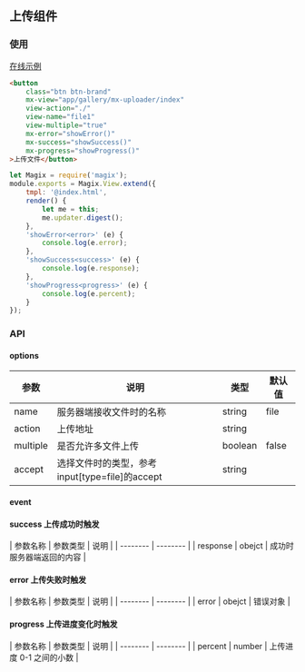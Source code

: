 ## 上传组件

### 使用

<a href="https://magix-components.github.io/magix-components/#!/mx-uploader/index" target="_blank">在线示例</a>
```html
<button
    class="btn btn-brand"
    mx-view="app/gallery/mx-uploader/index"
    view-action="./"
    view-name="file1"
    view-multiple="true"
    mx-error="showError()"
    mx-success="showSuccess()"
    mx-progress="showProgress()"
>上传文件</button>
```

```js
let Magix = require('magix');
module.exports = Magix.View.extend({
    tmpl: '@index.html',
    render() {
        let me = this;
        me.updater.digest();
    },
    'showError<error>' (e) {
        console.log(e.error);
    },
    'showSuccess<success>' (e) {
        console.log(e.response);
    },
    'showProgress<progress>' (e) {
        console.log(e.percent);
    }
});
```

### API

#### options
| 参数 | 说明 | 类型 | 默认值 |
| -------- | -------- | -------- | -------- |
| name    | 服务器端接收文件时的名称 | string | file |
| action     | 上传地址 | string |  |
| multiple     | 是否允许多文件上传 | boolean | false |
| accept | 选择文件时的类型，参考input[type=file]的accept | string | &nbsp; |



#### event
#### success 上传成功时触发

| 参数名称 | 参数类型 | 说明 |
| -------- | -------- |
| response | obejct | 成功时服务器端返回的内容 |


#### error 上传失败时触发

| 参数名称 | 参数类型 | 说明 |
| -------- | -------- |
| error | obejct | 错误对象 |

#### progress 上传进度变化时触发

| 参数名称 | 参数类型 | 说明 |
| -------- | -------- |
| percent | number | 上传进度 0-1 之间的小数 |

